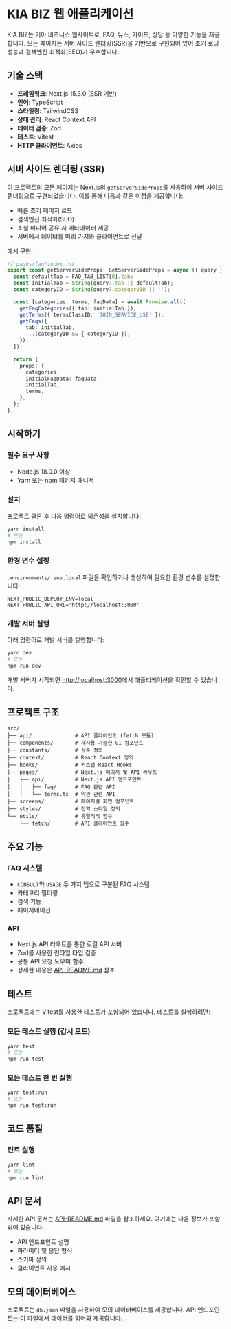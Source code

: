 # KIA BIZ 웹 애플리케이션

KIA BIZ는 기아 비즈니스 웹사이트로, FAQ, 뉴스, 가이드, 상담 등 다양한 기능을 제공합니다. 모든 페이지는 서버 사이드 렌더링(SSR)을 기반으로 구현되어 있어 초기 로딩 성능과 검색엔진 최적화(SEO)가 우수합니다.

## 기술 스택

- **프레임워크**: Next.js 15.3.0 (SSR 기반)
- **언어**: TypeScript
- **스타일링**: TailwindCSS
- **상태 관리**: React Context API
- **데이터 검증**: Zod
- **테스트**: Vitest
- **HTTP 클라이언트**: Axios

## 서버 사이드 렌더링 (SSR)

이 프로젝트의 모든 페이지는 Next.js의 `getServerSideProps`를 사용하여 서버 사이드 렌더링으로 구현되었습니다. 이를 통해 다음과 같은 이점을 제공합니다:

- 빠른 초기 페이지 로드
- 검색엔진 최적화(SEO)
- 소셜 미디어 공유 시 메타데이터 제공
- 서버에서 데이터를 미리 가져와 클라이언트로 전달

예시 구현:

```typescript
// pages/faq/index.tsx
export const getServerSideProps: GetServerSideProps = async ({ query }) => {
  const defaultTab = FAQ_TAB_LIST[0].tab;
  const initialTab = String(query?.tab || defaultTab);
  const categoryID = String(query?.categoryID || '');

  const [categories, terms, faqData] = await Promise.all([
    getFaqCategories({ tab: initialTab }),
    getTerms({ termsClassID: 'JOIN_SERVICE_USE' }),
    getFaqs({
      tab: initialTab,
      ...(categoryID && { categoryID }),
    }),
  ]);

  return {
    props: {
      categories,
      initialFaqData: faqData,
      initialTab,
      terms,
    },
  };
};
```

## 시작하기

### 필수 요구 사항

- Node.js 18.0.0 이상
- Yarn 또는 npm 패키지 매니저

### 설치

프로젝트 클론 후 다음 명령어로 의존성을 설치합니다:

```bash
yarn install
# 또는
npm install
```

### 환경 변수 설정

`.environments/.env.local` 파일을 확인하거나 생성하여 필요한 환경 변수를 설정합니다:

```
NEXT_PUBLIC_DEPLOY_ENV=local
NEXT_PUBLIC_API_URL='http://localhost:3000'
```

### 개발 서버 실행

아래 명령어로 개발 서버를 실행합니다:

```bash
yarn dev
# 또는
npm run dev
```

개발 서버가 시작되면 [http://localhost:3000](http://localhost:3000)에서 애플리케이션을 확인할 수 있습니다.

## 프로젝트 구조

```
src/
├── api/              # API 클라이언트 (fetch 모듈)
├── components/       # 재사용 가능한 UI 컴포넌트
├── constants/        # 상수 정의
├── context/          # React Context 정의
├── hooks/            # 커스텀 React Hooks
├── pages/            # Next.js 페이지 및 API 라우트
│   ├── api/          # Next.js API 엔드포인트
│   │   ├── faq/      # FAQ 관련 API
│   │   └── terms.ts  # 약관 관련 API
├── screens/          # 페이지별 화면 컴포넌트
├── styles/           # 전역 스타일 정의
└── utils/            # 유틸리티 함수
    └── fetch/        # API 클라이언트 함수
```

## 주요 기능

### FAQ 시스템

- `CONSULT`와 `USAGE` 두 가지 탭으로 구분된 FAQ 시스템
- 카테고리 필터링
- 검색 기능
- 페이지네이션

### API

- Next.js API 라우트를 통한 로컬 API 서버
- Zod를 사용한 런타임 타입 검증
- 공통 API 요청 도우미 함수
- 상세한 내용은 [API-README.md](./API-README.md) 참조

## 테스트

프로젝트에는 Vitest를 사용한 테스트가 포함되어 있습니다. 테스트를 실행하려면:

### 모든 테스트 실행 (감시 모드)

```bash
yarn test
# 또는
npm run test
```

### 모든 테스트 한 번 실행

```bash
yarn test:run
# 또는
npm run test:run
```

## 코드 품질

### 린트 실행

```bash
yarn lint
# 또는
npm run lint
```

## API 문서

자세한 API 문서는 [API-README.md](./API-README.md) 파일을 참조하세요. 여기에는 다음 정보가 포함되어 있습니다:

- API 엔드포인트 설명
- 파라미터 및 응답 형식
- 스키마 정의
- 클라이언트 사용 예시

## 모의 데이터베이스

프로젝트는 `db.json` 파일을 사용하여 모의 데이터베이스를 제공합니다. API 엔드포인트는 이 파일에서 데이터를 읽어와 제공합니다.
